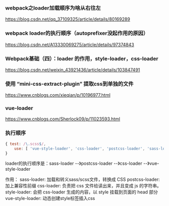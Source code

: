 ### webpack之loader加载顺序为啥从右往左
https://blog.csdn.net/qq_37109325/article/details/80169289

### webpack loader的执行顺序（autoprefixer没起作用的原因）
https://blog.csdn.net/A13330069275/article/details/97374843

### Webpack基础（四）：loader 的作用，style-loader，css-loader
https://blog.csdn.net/weixin_43921436/article/details/103847491


### 使用 “mini-css-extract-plugin” 提取css到单独的文件
https://www.cnblogs.com/xieqian/p/10196977.html

### vue-loader
https://www.cnblogs.com/Sherlock09/p/11023593.html

### 执行顺序

```js
{ test: /\.scss$/,
    use: [ 'vue-style-loader', 'css-loader', 'postcss-loader', 'sass-loader' ]
}
```

loader的执行顺序是：sass-loader --》postcss-loader --》css-loader --》vue-style-loader

作用：
sass-loader: 加载和转义sass/scss文件，转换成 CSS
postcss-loader: 加上兼容性前缀
css-loader: 负责把 css 文件给读出来，并且变成 js 的字符串。
style-loader: 会把 css-loader 生成的内容，以 style 挂载到页面的 head 部分
vue-style-loader: 动态创建style标签插入css